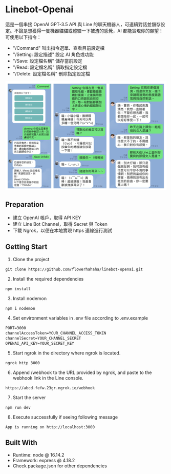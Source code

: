 # Linebot-Openai
這是一個串接 OpenAI GPT-3.5 API 與 Line 的聊天機器人，可連續對話並儲存設定。不論是想獲得一隻機器貓貓或體驗一下被渣的感覺，AI 都能實現你的願望！可使用以下指令：
- "/Command" 叫出指令選單、查看目前設定檔
- "/Setting: 設定描述" 設定 AI 角色或功能
- "/Save: 設定檔名稱" 儲存當前設定
- "/Read: 設定檔名稱" 讀取指定設定檔 
- "/Delete: 設定檔名稱" 刪除指定設定檔 

![image](/public/images/linebot-openai-02.png)

## Preparation
- 建立 OpenAI 帳戶，取得 API KEY
- 建立 Line Bot Channel，取得 Secret 與 Token
- 下載 Ngrok，以便在本地實現 https 連線進行測試

## Getting Start

1. Clone the project

```
git clone https://github.com/flowerhahaha/linebot-openai.git
```

2. Install the required dependencies

```
npm install
```

3. Install nodemon 

```
npm i nodemon
```

4. Set environment variables in .env file according to .env.example

```
PORT=3000
channelAccessToken=YOUR_CHANNEL_ACCESS_TOKEN
channelSecret=YOUR_CHANNEL_SECRET
OPENAI_API_KEY=YOUR_SECRET_KEY
```

5. Start ngrok in the directory where ngrok is located. 

```
ngrok http 3000
```

6. Append /webhook to the URL provided by ngrok, and paste to the webhook link in the Line console.
```
https://abcd.fefw.23gr.ngrok.io/webhook 
```

7. Start the server

```
npm run dev
```

8. Execute successfully if seeing following message

```
App is running on http://localhost:3000
```

## Built With
-  Runtime: node @ 16.14.2
-  Framework: express @ 4.18.2
-  Check package.json for other dependencies
